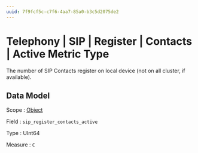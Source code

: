 ```yaml
---
uuid: 7f9fcf5c-c7f6-4aa7-85a0-b3c5d2075de2
---
```

# Telephony | SIP | Register | Contacts | Active Metric Type

The number of SIP Contacts register on local device (not on all cluster, if available).

## Data Model

Scope
: [Object](../../../../metric-scopes-reference/object.md)

Field
: `sip_register_contacts_active`

Type
: UInt64

Measure
: `C`
